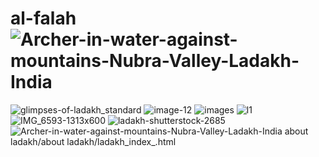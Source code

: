 # al-falah![Archer-in-water-against-mountains-Nubra-Valley-Ladakh-India](https://github.com/user-attachments/assets/d03dc94e-1d34-4945-a214-1176b7f65afd)
![glimpses-of-ladakh_standard](https://github.com/user-attachments/assets/99a44fbd-98a0-416a-8978-886102204810)
![image-12](https://github.com/user-attachments/assets/71d4fa76-ac3b-4230-8206-85ec57e95f4f)
![images](https://github.com/user-attachments/assets/a508bbdc-c360-40bd-bffb-ead31f6c3bb4)
![l1](https://github.com/user-attachments/assets/c3bafa23-e248-4877-ad9b-2559c9ed9572)
![IMG_6593-1313x600](https://github.com/user-attachments/assets/1b087858-56b0-4100-a224-0e3769e9034d)
![ladakh-shutterstock-2685](https://github.com/user-attachments/assets/56afe92a-8ef4-484d-9986-384813228f05)![Archer-in-water-against-mountains-Nubra-Valley-Ladakh-India](https://github.com/user-attachments/assets/f78f4dc7-f766-4eb1-b970-199afe109c0a)
‎about ladakh/about ladakh/ladakh_index_.html
